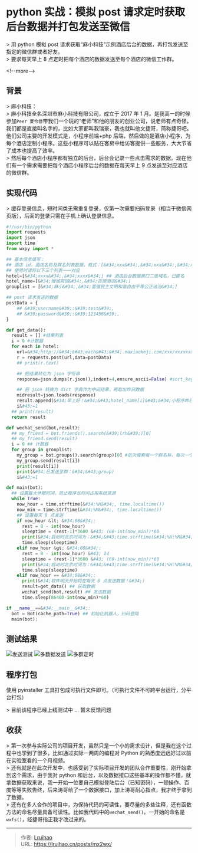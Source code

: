 # python 实战：模拟 post 请求定时获取后台数据并打包发送至微信


&gt; 用 python 模拟 post 请求获取“麻小科技”示例酒店后台的数据，再打包发送至指定的微信群或者好友。  
&gt; 要求每天早上 8 点定时把每个酒店的数据发送至每个酒店的微信工作群。

&lt;!--more--&gt;

## 背景

&gt; 麻小科技：  
&gt; 麻小科技全名深圳市麻小科技有限公司，成立于 2017 年 1 月。是我高一的时候参加`Peer 夏令营`带我们一个玩的“老师”和他的朋友的创业公司，说老师有点奇怪，我们都是直接叫名字的，比如大家都叫我瑞豪，我也就叫他文捷哥，简称捷哥吧。他们公司主要的开发模式是，小程序前端&#43;php 后端，然后做的是酒店小程序，为每个酒店定制小程序。这些小程序可以贴在客房中给访客提供一些服务，大大节省了成本也提高了效率。  
&gt; 然后每个酒店小程序都有独立的后台，后台会记录一些点击需求的数据。现在他们有一个需求需要把每个酒店小程序后台的数据在每天早上 9 点发送至对应酒店的微信群。

## 实现代码

&gt; 缓存登录信息，短时间类无需重复登录，仅第一次需要扫码登录（相当于微信网页版），后面的登录只需在手机上确认登录信息。

```python
#!/usr/bin/python
import requests
import json
import time
from wxpy import *

## 基本信息填写：
## 酒店 id，酒店名称及群名列表数据，格式：[&#34;xxx&#34;,&#34;xxx&#34;,&#34;xxx&#34;]
## 使用时请将以下三个列表一一对应
hotel=[&#34;xxxx&#34;,&#34;xxxx&#34;] ## 酒店后台数据接口二级域名，已匿名
hotel_name=[&#34;增城宾馆&#34;,&#34;百丽酒店&#34;]
grouplist = [&#34;麻小&#34;,&#34;富强民主文明和谐自由平等公正法治&#34;]

## post 请求发送的数据
postData = {
    ## &#39;username&#39;:&#39;test&#39;,
    ## &#39;password&#39;:&#39;123456&#39;,
}

def get_data():
  result = [] #结果列表
  i = 0 #计数器
  for each in hotel:
    url=&#34;http://&#34;&#43;each&#43;&#34;.maxiaokeji.com/xxx/xxxxxxx/xxx&#34; ## 为保护隐私及权益，这里不提供接口
    r = requests.post(url,data=postData)
    ## print(r.text)

    ## 把结果转化为 json 字符串
    response=json.dumps(r.json(),indent=4,ensure_ascii=False) #sort_keys=True

    ## 把 json 转换为 dict 字典作为中间结果，再取出昨日数据
    midresult=json.loads(response)
    result.append(&#34;早上好！&#34;&#43;hotel_name[i]&#43;&#34;小程序昨日数据如下：\n 访问数：&#34;&#43;str(midresult[&#34;data&#34;][&#34;yesterday_data&#34;][&#34;type1&#34;])&#43;&#34;\n 房间数：&#34;&#43;str(midresult[&#34;data&#34;][&#34;yesterday_data&#34;][&#34;type2&#34;])&#43;&#34;\n 需求量：&#34;&#43;str(midresult[&#34;data&#34;][&#34;yesterday_data&#34;][&#34;type3&#34;])&#43;&#34;\n 商品点击量：&#34;&#43;str(midresult[&#34;data&#34;][&#34;yesterday_data&#34;][&#34;type4&#34;]))
    i&#43;=1
  ## print(result)
  return result

def wechat_send(bot,result):
  ## my_friend = bot.friends().search(&#39;lrh&#39;)[0]
  ## my_friend.send(result)
  i = 0 ## 计数器
  for group in grouplist:
    my_group = bot.groups().search(group)[0] #依次搜索每一个群名称，每次一个
    my_group.send(result[i])
    print(result[i])
    print(&#34;已发送至群：&#34;&#43;group)
    i&#43;=1

def main(bot):
  ## 设置最大休眠时间，防止程序长时间占用系统资源
  while True:
    now_hour = time.strftime(&#34;%H&#34;, time.localtime())
    now_min = time.strftime(&#34;%M&#34;, time.localtime())
    ## 设置每天 8 点发送
    if now_hour &lt; &#34;08&#34;:
      rest = 8 - int(now_hour)
      sleeptime = (rest-1)*3600 &#43; (60-int(now_min))*60
      print(&#34;启动时北京时间为：&#34;&#43;time.strftime(&#34;%H:%M&#34;, time.localtime()),&#34;\t 软件将在&#34;,rest-1,&#34;小时&#34;,int((sleeptime-(rest-1)*3600)/60),&#34;分钟后发送数据&#34;)
      time.sleep(sleeptime)
    elif now_hour &gt; &#34;08&#34;:
      rest = 8 - int(now_hour) &#43; 24
      sleeptime = (rest-1)*3600 &#43; (60-int(now_min))*60
      print(&#34;启动时北京时间为：&#34;&#43;time.strftime(&#34;%H:%M&#34;, time.localtime()),&#34;\t 软件将在&#34;,rest-1,&#34;小时&#34;,int((sleeptime-(rest-1)*3600)/60),&#34;分钟后发送数据&#34;)
      time.sleep(sleeptime)
    elif now_hour == &#34;08&#34;:
      print(&#34;软件明天开始将在每天 8 点发送数据！&#34;)
      result=get_data() ## 获取数据
      wechat_send(bot,result) ## 发送数据
      time.sleep(86400-int(now_min)*60)

if __name__==&#34;__main__&#34;:
  bot = Bot(cache_path=True) ## 初始化机器人，扫码登陆
  main(bot);
```

## 测试结果

![发送测试](images/1.jpg) ![多数据发送](images/2.png) ![多群定时](images/3.png)

## 程序打包

使用 pyinstaller 工具打包成可执行文件即可。（可执行文件不可跨平台运行，分平台打包）

&gt; 目前该程序已经上线测试中 ... 暂未反馈问题

## 收获

&gt; 第一次参与实际公司的项目开发，虽然只是一个小的需求设计，但是我在这个过程中也学到了很多，比如通过实际一两周的编程对 Python 的熟悉度远远好过以前在实验室看的一个月视频。  
&gt; 还有就是在此次开发中，也感受到了实际项目开发的团队合作重要性，刚开始拿到这个需求，由于我对 python 和后台，以及数据接口这些基本的操作都不懂，就拿数据获取来说，我一开始一位要自己模拟登陆后台（已知密码），一顿操作、百度等等失败告终，后来涛哥给了一个数据接口，加上涛哥耐心指点，我才终于拿到了数据。  
&gt; 还有在多人合作的项目中，为保持代码的可读性，要尽量的多些注释，还有函数方法的命名尽量具备可读性。比如我代码中的`wechat_send()`，一开始的命名是`wxfs()`，经捷哥指正我才改过来的。


---

> 作者: [Lruihao](https://github.com/Lruihao)  
> URL: https://lruihao.cn/posts/mx2wx/  

